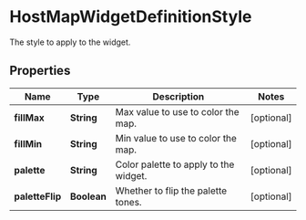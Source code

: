 # HostMapWidgetDefinitionStyle

The style to apply to the widget.

## Properties

| Name            | Type        | Description                           | Notes      |
| --------------- | ----------- | ------------------------------------- | ---------- |
| **fillMax**     | **String**  | Max value to use to color the map.    | [optional] |
| **fillMin**     | **String**  | Min value to use to color the map.    | [optional] |
| **palette**     | **String**  | Color palette to apply to the widget. | [optional] |
| **paletteFlip** | **Boolean** | Whether to flip the palette tones.    | [optional] |

